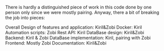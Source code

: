 There is hardly a distinguished piece of work in this code done by one person only
since we were mostly pairing. Anyway, there a bit of breaking the job into pieces:

Overall Design of features and application:
Kiril&Zobi
Docker:
Kiril
Automation scripts:
Zobi
Rest API:
Kiril
DataBase design:
Kiril&Zobi
Backend:
Kiril & Zobi
DataBase implementation:
Kiril, pairing with Zobi
Frontend:
Mostly Zobi
Documentation:
Kiril&Zobi